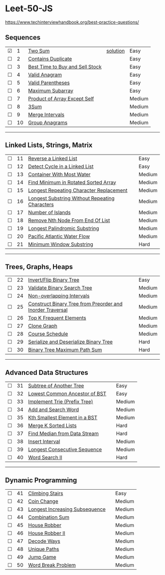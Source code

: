 # Leet-50-JS

https://www.techinterviewhandbook.org/best-practice-questions/

## Sequences

|     |     |       |          |          |
| --- | --- | ----- | -------- | ----- |
| &#9745; | 1 | [Two Sum](https://leetcode.com/problems/two-sum/) | [solution](./src/1-two-sum/1-two-sum.js) | Easy |
| &#9744; | 2 | [Contains Duplicate](https://leetcode.com/problems/contains-duplicate/) | | Easy |
| &#9744; | 3 | [Best Time to Buy and Sell Stock](https://leetcode.com/problems/best-time-to-buy-and-sell-stock/) | | Easy |
| &#9744; | 4 | [Valid Anagram](https://leetcode.com/problems/valid-anagram/) | | Easy |
| &#9744; | 5 | [Valid Parentheses](https://leetcode.com/problems/valid-parentheses/) | | Easy |
| &#9744; | 6 | [Maximum Subarray](https://leetcode.com/problems/maximum-subarray/) | | Easy |
| &#9744; | 7 | [Product of Array Except Self](https://leetcode.com/problems/product-of-array-except-self/solution/) | | Medium |
| &#9744; | 8 | [3Sum](https://leetcode.com/problems/3sum/) | | Medium |
| &#9744; | 9 | [Merge Intervals](https://leetcode.com/problems/merge-intervals/) | | Medium |
| &#9744; | 10 | [Group Anagrams](https://leetcode.com/problems/group-anagrams/) | | Medium |

---

## Linked Lists, Strings, Matrix

|     |     |       |          |          |
| --- | --- | ----- | -------- | ----- |
| &#9744; | 11 | [Reverse a Linked List](https://leetcode.com/problems/reverse-linked-list/) | | Easy |
| &#9744; | 12 | [Detect Cycle in a Linked List](https://leetcode.com/problems/linked-list-cycle/) | | Easy |
| &#9744; | 13 | [Container With Most Water](https://leetcode.com/problems/container-with-most-water/) | | Medium |
| &#9744; | 14 | [Find Minimum in Rotated Sorted Array](https://leetcode.com/problems/find-minimum-in-rotated-sorted-array/) | | Medium |
| &#9744; | 15 | [Longest Repeating Character Replacement](https://leetcode.com/problems/longest-repeating-character-replacement/) | | Medium |
| &#9744; | 16 | [Longest Substring Without Repeating Characters](https://leetcode.com/problems/longest-substring-without-repeating-characters/) | | Medium |
| &#9744; | 17 | [Number of Islands](https://leetcode.com/problems/number-of-islands/) | | Medium |
| &#9744; | 18 | [Remove Nth Node From End Of List](https://leetcode.com/problems/remove-nth-node-from-end-of-list/) | | Medium |
| &#9744; | 19 | [Longest Palindromic Substring](https://leetcode.com/problems/longest-palindromic-substring/) | | Medium |
| &#9744; | 20 | [Pacific Atlantic Water Flow](https://leetcode.com/problems/pacific-atlantic-water-flow/) | | Medium |
| &#9744; | 21 | [Minimum Window Substring](https://leetcode.com/problems/minimum-window-substring/) | | Hard |

---

## Trees, Graphs, Heaps

|     |     |       |          |          |
| --- | --- | ----- | -------- | ----- |
| &#9744; | 22 | [Invert/Flip Binary Tree](https://leetcode.com/problems/invert-binary-tree/) | | Easy |
| &#9744; | 23 | [Validate Binary Search Tree](https://leetcode.com/problems/validate-binary-search-tree/) | | Medium |
| &#9744; | 24 | [Non-overlapping Intervals](https://leetcode.com/problems/non-overlapping-intervals/) | | Medium |
| &#9744; | 25 | [Construct Binary Tree from Preorder and Inorder Traversal](https://leetcode.com/problems/construct-binary-tree-from-preorder-and-inorder-traversal/) | | Medium |
| &#9744; | 26 | [Top K Frequent Elements](https://leetcode.com/problems/top-k-frequent-elements/) | | Medium |
| &#9744; | 27 | [Clone Graph](https://leetcode.com/problems/clone-graph/) | | Medium |
| &#9744; | 28 | [Course Schedule](https://leetcode.com/problems/course-schedule/) | | Medium |
| &#9744; | 29 | [Serialize and Deserialize Binary Tree](https://leetcode.com/problems/serialize-and-deserialize-binary-tree/) | | Hard |
| &#9744; | 30 | [Binary Tree Maximum Path Sum](https://leetcode.com/problems/binary-tree-maximum-path-sum/) | | Hard |

---

## Advanced Data Structures

|     |     |       |          |          |
| --- | --- | ----- | -------- | ----- |
| &#9744; | 31 | [Subtree of Another Tree](https://leetcode.com/problems/subtree-of-another-tree/) | | Easy |
| &#9744; | 32 | [Lowest Common Ancestor of BST](https://leetcode.com/problems/lowest-common-ancestor-of-a-binary-search-tree/) | | Easy |
| &#9744; | 33 | [Implement Trie (Prefix Tree)](https://leetcode.com/problems/implement-trie-prefix-tree/) | | Medium |
| &#9744; | 34 | [Add and Search Word](https://leetcode.com/problems/add-and-search-word-data-structure-design/) | | Medium |
| &#9744; | 35 | [Kth Smallest Element in a BST](https://leetcode.com/problems/kth-smallest-element-in-a-bst/) | | Medium |
| &#9744; | 36 | [Merge K Sorted Lists](https://leetcode.com/problems/merge-k-sorted-lists/) | | Hard |
| &#9744; | 37 | [Find Median from Data Stream](https://leetcode.com/problems/find-median-from-data-stream/) | | Hard |
| &#9744; | 38 | [Insert Interval](https://leetcode.com/problems/insert-interval/) | | Medium |
| &#9744; | 39 | [Longest Consecutive Sequence](https://leetcode.com/problems/longest-consecutive-sequence/) | | Medium |
| &#9744; | 40 | [Word Search II](https://leetcode.com/problems/word-search-ii/) | | Hard |

---

## Dynamic Programming

|     |     |       |          |          |
| --- | --- | ----- | -------- | ----- |
| &#9744; | 41 | [Climbing Stairs](https://leetcode.com/problems/climbing-stairs/) | | Easy |
| &#9744; | 42 | [Coin Change](https://leetcode.com/problems/coin-change/) | | Medium |
| &#9744; | 43 | [Longest Increasing Subsequence](https://leetcode.com/problems/longest-increasing-subsequence/) | | Medium |
| &#9744; | 44 | [Combination Sum](https://leetcode.com/problems/combination-sum-iv/) | | Medium |
| &#9744; | 45 | [House Robber](https://leetcode.com/problems/house-robber/) | | Medium |
| &#9744; | 46 | [House Robber II](https://leetcode.com/problems/house-robber-ii/) | | Medium |
| &#9744; | 47 | [Decode Ways](https://leetcode.com/problems/decode-ways/) | | Medium |
| &#9744; | 48 | [Unique Paths](https://leetcode.com/problems/unique-paths/) | | Medium |
| &#9744; | 49 | [Jump Game](https://leetcode.com/problems/jump-game/) | | Medium |
| &#9744; | 50 | [Word Break Problem](https://leetcode.com/problems/word-break/) | | Medium |